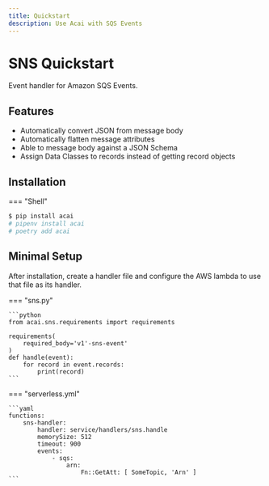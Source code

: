 ```yaml
---
title: Quickstart
description: Use Acai with SQS Events
---
```


# SNS Quickstart

Event handler for Amazon SQS Events.

## Features

* Automatically convert JSON from message body
* Automatically flatten message attributes
* Able to message body against a JSON Schema
* Assign Data Classes to records instead of getting record objects

## Installation

=== "Shell"
```bash
$ pip install acai
# pipenv install acai
# poetry add acai
```

## Minimal Setup

After installation, create a handler file and configure the AWS lambda to use that file as its handler.

=== "sns.py"

    ```python
    from acai.sns.requirements import requirements
    
    requirements(
        required_body='v1'-sns-event'
    )
    def handle(event):
        for record in event.records:
            print(record)
    ```

=== "serverless.yml"

    ```yaml
    functions:
        sns-handler:
            handler: service/handlers/sns.handle
            memorySize: 512
            timeout: 900
            events:
                - sqs:
                    arn:
                        Fn::GetAtt: [ SomeTopic, 'Arn' ]
    ```
